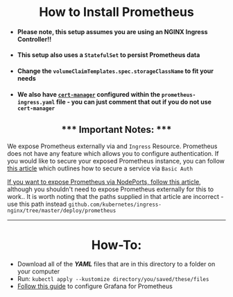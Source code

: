 <h1 align="center">How to Install Prometheus</h1>

- #### Please note, this setup assumes you are using an NGINX Ingress Controller!! 
- #### This setup also uses a `StatefulSet` to persist Prometheus data
- #### Change the `volumeClaimTemplates.spec.storageClassName` to fit your needs
- #### We also have [`cert-manager`](https://github.com/jetstack/cert-manager) configured within the `prometheus-ingress.yaml` file - you can just comment that out if you do not use `cert-manager`

<h2 align="center">*** Important Notes: ***</h2>

We expose Prometheus externally via and `Ingress` Resource. Prometheus does not have any feature which allows you to configure authentication.  If you would like to secure your exposed Prometheus instance, you can follow [this article](https://docs.nginx.com/nginx/admin-guide/security-controls/configuring-http-basic-authentication/#prerequisites) which outlines how to secure a service via `Basic Auth`

[If you want to expose Prometheus via NodePorts, follow this article](https://kubernetes.github.io/ingress-nginx/user-guide/monitoring/), although you shouldn't need to expose Prometheus externally for this to work.. It is worth noting that the paths supplied in that article are incorrect - use this path instead `github.com/kubernetes/ingress-nginx/tree/master/deploy/prometheus`

---

<h1 align="center">How-To:</h1>

- Download all of the ***YAML*** files that are in this directory to a folder on your computer
- Run: `kubectl apply --kustomize directory/you/saved/these/files`
- [Follow this guide](https://github.com/oze4/digitalocean-kubernetes/blob/master/grafana) to configure Grafana for Prometheus
